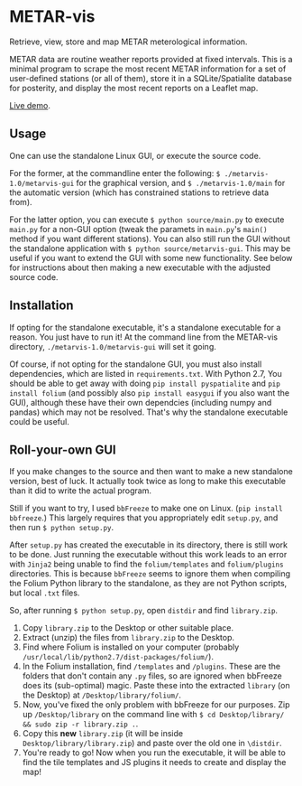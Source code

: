 # METAR-vis

Retrieve, view, store and map METAR meterological information.

METAR data are routine weather reports provided at fixed intervals.
This is a minimal program to scrape the most recent METAR information
for a set of user-defined stations (or all of them), store it in a
SQLite/Spatialite database for posterity, and display the most recent reports on
a Leaflet map.

[Live demo](http://www.nearimprov.com/metar-vis/METAR-vis.html).

## Usage

One can use the standalone Linux GUI, or execute the source code.

For the former, at the commandline enter the following:
`$ ./metarvis-1.0/metarvis-gui` for the graphical version, and `$ ./metarvis-1.0/main`
for the automatic version (which has constrained stations to retrieve data from).

For the latter option, you can execute `$ python source/main.py` to execute `main.py`
for a non-GUI option (tweak the paramets in `main.py`'s `main()` method if you want
different stations). You can also still run the GUI without the standalone application
with `$ python source/metarvis-gui`. This may be useful if you want to extend the
GUI with some new functionality. See below for instructions about then making 
a new executable with the adjusted source code.

## Installation

If opting for the standalone executable, it's a standalone executable for a reason. You just have to run it!
At the command line from the METAR-vis directory, `./metarvis-1.0/metarvis-gui` will set it going.

Of course, if not opting for the standalone GUI, you must also install dependencies, which are
listed in `requirements.txt`. With Python 2.7, You should be able to get away with doing
`pip install pyspatialite` and `pip install folium` (and possibly also `pip install easygui` if you also want the GUI),
although these have their own dependcies (including numpy and pandas) which may not be resolved. That's why the standalone executable could be useful.

## Roll-your-own GUI

If you make changes to the source and then want to make a new standalone version, best of luck. It actually took twice as long to make this executable than it did to write the actual program.

Still if you want to try, I used `bbFreeze` to make one on Linux. (`pip install bbfreeze`.) This largely requires that you appropriately edit `setup.py`, and then run `$ python setup.py`.

After `setup.py` has created the executable in its directory, there is still work to be done. Just running the executable without this work leads to an error with `Jinja2` being unable to find the `folium/templates` and `folium/plugins` directories. This is because `bbFreeze` seems to ignore them when compiling the Folium Python library to the standalone, as they are not Python scripts, but local `.txt` files.

So, after running `$ python setup.py`, open `distdir` and find `library.zip`.

1. Copy `library.zip` to the Desktop or other suitable place.
2. Extract (unzip) the files from `library.zip` to the Desktop.
3. Find where Folium is installed on your computer (probably `/usr/local/lib/python2.7/dist-packages/folium/`).
3. In the Folium installation, find `/templates` and `/plugins`. These are the folders that don't contain any `.py` files, so are ignored when bbFreeze does its (sub-optimal) magic. Paste these into the extracted `library` (on the Desktop) at `/Desktop/library/folium/`.
4. Now, you've fixed the only problem with bbFreeze for our purposes. Zip up `/Desktop/library` on the command line with `$ cd Desktop/library/ && sudo zip -r library.zip .`.
5. Copy this **new** `library.zip` (it will be inside `Desktop/library/library.zip`) and paste over the old one in `\distdir`.
6. You're ready to go! Now when you run the executable, it will be able to find the tile templates and JS plugins it needs to create and display the map! 
